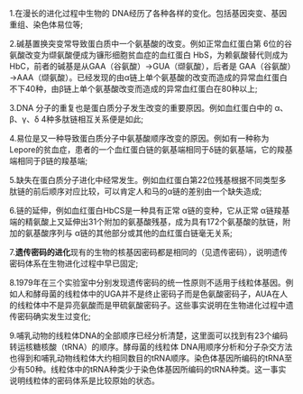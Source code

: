 1.在漫长的进化过程中生物的 DNA经历了各种各样的变化。包括基因突变、基因重组、染色体易位等;

2.碱基置换突变常导致蛋白质中一个氨基酸的改变。例如正常血红蛋白第 6位的谷氨酸改变为缬氨酸便成为镰形细胞贫血症的血红蛋白 HbS，为赖氨酸替代则成为HbC，前者的碱基是从GAA（谷氨酸）→GUA（缬氨酸），后者是 GAA（谷氨酸）→AAA（缬氨酸）。已经发现的由α链上单个氨基酸的改变而造成的异常血红蛋白不下40种，由β链上单个氨基酸改变而造成的异常血红蛋白在80种以上;

3.DNA 分子的重复也是蛋白质分子发生改变的重要原因。例如血红蛋白中的 α、β、γ、δ 4种多肽链相互关系便是如此;

4.易位是又一种导致蛋白质分子中氨基酸顺序改变的原因。例如有一种称为Lepore的贫血症，患者的一个血红蛋白链的氨基端相同于δ链的氨基端，它的羧基端相同于β链的羧基端;

5.缺失在蛋白质分子进化中经常发生。例如血红蛋白第22位残基根据不同类型多肽链的前后顺序对应比较，可以肯定人和马的α链的差别由一个缺失造成;

6.链的延伸，例如血红蛋白HbCS是一种具有正常 α链的变种，它从正常 α链羧基端的精氨酸上又延伸出31个附加的氨基酸残基，成为具有172个氨基酸的肽链，附加的氨基酸序列与 α链的其他部分或其他的血红蛋白链毫无关系;

7.**遗传密码的进化**现有的生物的核基因密码都是相同的（见遗传密码），说明遗传密码体系在生物进化过程中早已固定;

8.1979年在三个实验室中分别发现遗传密码的统一性原则不适用于线粒体基因。例如人和酵母菌的线粒体中的UGA并不是终止密码子而是色氨酸密码子，AUA在人的线粒体中不是异亮氨酸而是甲硫氨酸密码子。这些事实说明在生物进化过程中遗传密码确实发生过变化;

9.哺乳动物的线粒体DNA的全部顺序已经分析清楚，这里面可以找到有23个编码转运核糖核酸（tRNA）的顺序。酵母菌的线粒体 DNA用顺序分析和分子杂交方法也得到和哺乳动物线粒体大约相同数目的tRNA顺序。染色体基因所编码的tRNA至少有50种。线粒体中的tRNA种类少于染色体基因所编码的tRNA种类。这一事实说明线粒体的密码体系是比较原始的状态。